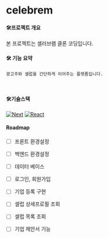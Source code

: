 # celebrem
#### 🛠프로젝트 개요
 본 프로젝트는 셀러브램 클론 코딩입니다.
<br>
#### 🛠 기능 요약
    광고주와 셀럽을 간단하게 이어주는 플렛폼입니다.

<br>

#### 🛠기술스택 
[![Next][Next.js]][Next-url]
[![React][React.js]][React-url]
<br>
<!-- ROADMAP -->

#### Roadmap

- [ ] 프론트 환경설정
- [ ] 백엔드 환경설정
- [ ] 데이터 베이스 
- [ ] 로그인, 회원가입 
- [ ] 기업 등록 구현
- [ ] 셀럽 상세프로필 조회 
- [ ] 셀럽 목록 조회 
- [ ] 기업 제안서 기능 


[Next.js]: https://img.shields.io/badge/next.js-000000?style=for-the-badge&logo=nextdotjs&logoColor=white
[Next-url]: https://nextjs.org/
[React.js]: https://img.shields.io/badge/React-20232A?style=for-the-badge&logo=react&logoColor=61DAFB
[React-url]: https://reactjs.org/
[Vue.js]: https://img.shields.io/badge/Vue.js-35495E?style=for-the-badge&logo=vuedotjs&logoColor=4FC08D
[Vue-url]: https://vuejs.org/
